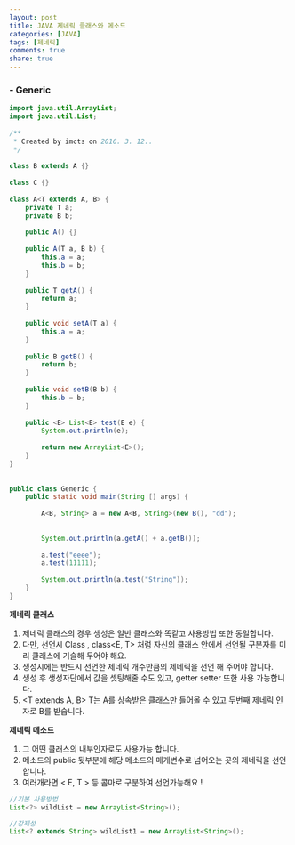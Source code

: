 ```yaml
---
layout: post
title: JAVA 제네릭 클래스와 메소드
categories: [JAVA]
tags: [제네릭]
comments: true
share: true
---
```


### - Generic 

```java
import java.util.ArrayList;
import java.util.List;
 
/**
 * Created by imcts on 2016. 3. 12..
 */
 
class B extends A {}
 
class C {}
 
class A<T extends A, B> {
    private T a;
    private B b;
 
    public A() {}
 
    public A(T a, B b) {
        this.a = a;
        this.b = b;
    }
 
    public T getA() {
        return a;
    }
 
    public void setA(T a) {
        this.a = a;
    }
 
    public B getB() {
        return b;
    }
 
    public void setB(B b) {
        this.b = b;
    }
 
    public <E> List<E> test(E e) {
        System.out.println(e);
 
        return new ArrayList<E>();
    }
}
 
 
public class Generic {
    public static void main(String [] args) {
 
        A<B, String> a = new A<B, String>(new B(), "dd");
 
 
        System.out.println(a.getA() + a.getB());
 
        a.test("eeee");
        a.test(11111);
 
        System.out.println(a.test("String"));
    }
}
```

**제네릭 클래스**  
1. 제네릭 클래스의 경우 생성은 일반 클래스와 똑같고 사용방법 또한 동일합니다.  
2. 다만, 선언시 Class<E> , class<E, T> 처럼 자신의 클래스 안에서 선언될 구분자를 미리 클래스에 기술해 두어야 해요.   
3. 생성시에는 반드시 선언한 제네릭 개수만큼의 제네릭을 선언 해 주어야 합니다.  
4. 생성 후 생성자단에서 값을 셋팅해줄 수도 있고, getter setter 또한 사용 가능합니다.   
5. <T extends A, B> T는  A를 상속받은 클래스만 들어올 수 있고 두번째 제네릭 인자로 B를 받습니다.  
  
  
**제네릭 메소드**   
1. 그 어떤 클래스의 내부인자로도 사용가능 합니다.  
2. 메소드의 public 뒷부분에 <E> 해당 메소드의 매개변수로 넘어오는 곳의 제네릭을 선언 합니다.   
3. 여러개라면 < E, T > 등 콤마로 구분하여 선언가능해요 !  

```java
//기본 사용방법
List<?> wildList = new ArrayList<String>();

//강제성
List<? extends String> wildList1 = new ArrayList<String>();
```
